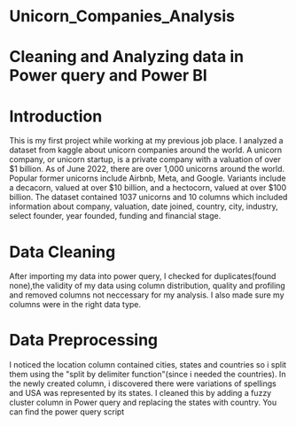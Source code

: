 # Unicorn_Companies_Analysis

# Cleaning and Analyzing data in Power query and Power BI
# Introduction
This is my first project while working at my previous job place. I analyzed a dataset from kaggle about unicorn companies around the world. A unicorn company, or unicorn startup, is a private company with a valuation of over $1 billion. As of June 2022, there are over 1,000 unicorns around the world. Popular former unicorns include Airbnb, Meta, and Google. Variants include a decacorn, valued at over $10 billion, and a hectocorn, valued at over $100 billion. The dataset contained 1037 unicorns and 10 columns which included information about company, valuation, date joined, country, city, industry, select founder, year founded, funding and financial stage.
# Data Cleaning
After importing my data into power query, I checked for duplicates(found none),the validity of my data using column distribution, quality and profiling and removed columns not neccessary for my analysis. I also made sure my columns were in the right data type.
# Data Preprocessing
I noticed the location column contained cities, states and countries so i split them using the "split by delimiter function"(since i needed the countries). In the newly created column, i discovered there were variations of spellings and USA was represented by its states. I cleaned this by adding a fuzzy cluster column in Power query and replacing the states with country. You can find the power query script
